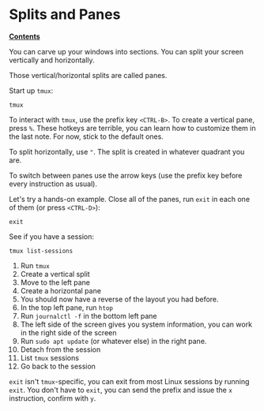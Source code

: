 # Splits and Panes

[**Contents**](01-intro.md)

You can carve up your windows into sections. You can split your screen
vertically and horizontally.

Those vertical/horizontal splits are called panes. 

Start up `tmux`:

    tmux

To interact with `tmux`, use the prefix key `<CTRL-B>`. To create a vertical
pane, press `%`. These hotkeys are terrible, you can learn how to customize
them in the last note. For now, stick to the default ones.

To split horizontally, use `"`. The split is created in whatever quadrant you
are. 

To switch between panes use the arrow keys (use the prefix key before every
instruction as usual).

Let's try a hands-on example. Close all of the panes, run `exit` in each one of
them (or press `<CTRL-D>`):

    exit

See if you have a session:

    tmux list-sessions

1. Run `tmux`
1. Create a vertical split
1. Move to the left pane
1. Create a horizontal pane
1. You should now have a reverse of the layout you had before.
1. In the top left pane, run `htop`
1. Run `journalctl -f` in the bottom left pane
1. The left side of the screen gives you system information, you can work in
   the right side of the screen
1. Run `sudo apt update` (or whatever else) in the right pane.
1. Detach from the session
1. List `tmux` sessions
1. Go back to the session

`exit` isn't `tmux`-specific, you can exit from most Linux sessions by running
`exit`. You don't have to `exit`, you can send the prefix and issue the `x`
instruction, confirm with `y`.
